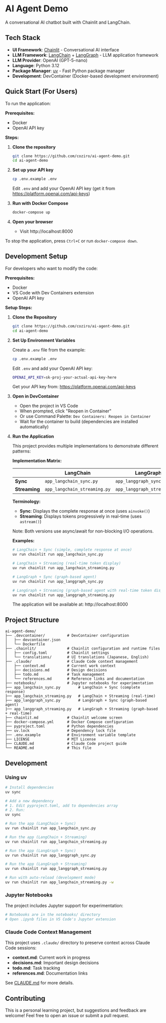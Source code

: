 # AI Agent Demo

A conversational AI chatbot built with Chainlit and LangChain.

## Tech Stack

- **UI Framework**: [Chainlit](https://docs.chainlit.io/) - Conversational AI interface
- **LLM Framework**: [LangChain](https://python.langchain.com/) + [LangGraph](https://langchain-ai.github.io/langgraph/) - LLM application framework
- **LLM Provider**: OpenAI (GPT-5-nano)
- **Language**: Python 3.12
- **Package Manager**: [uv](https://docs.astral.sh/uv/) - Fast Python package manager
- **Development**: DevContainer (Docker-based development environment)

## Quick Start (For Users)

To run the application:

**Prerequisites:**
- Docker
- OpenAI API key

**Steps:**

1. **Clone the repository**
   ```bash
   git clone https://github.com/coziro/ai-agent-demo.git
   cd ai-agent-demo
   ```

2. **Set up your API key**
   ```bash
   cp .env.example .env
   ```
   Edit `.env` and add your OpenAI API key (get it from https://platform.openai.com/api-keys)

3. **Run with Docker Compose**
   ```bash
   docker-compose up
   ```

4. **Open your browser**
   - Visit http://localhost:8000

To stop the application, press `Ctrl+C` or run `docker-compose down`.

## Development Setup

For developers who want to modify the code:

**Prerequisites:**
- Docker
- VS Code with Dev Containers extension
- OpenAI API key

**Setup Steps:**

1. **Clone the Repository**
   ```bash
   git clone https://github.com/coziro/ai-agent-demo.git
   cd ai-agent-demo
   ```

2. **Set Up Environment Variables**

   Create a `.env` file from the example:
   ```bash
   cp .env.example .env
   ```

   Edit `.env` and add your OpenAI API key:
   ```bash
   OPENAI_API_KEY=sk-proj-your-actual-api-key-here
   ```

   Get your API key from: https://platform.openai.com/api-keys

3. **Open in DevContainer**
   - Open the project in VS Code
   - When prompted, click "Reopen in Container"
   - Or use Command Palette: `Dev Containers: Reopen in Container`
   - Wait for the container to build (dependencies are installed automatically)

4. **Run the Application**

   This project provides multiple implementations to demonstrate different patterns:

   **Implementation Matrix:**

   |              | LangChain                     | LangGraph                    |
   |--------------|-------------------------------|------------------------------|
   | **Sync**     | `app_langchain_sync.py`       | `app_langgraph_sync.py`      |
   | **Streaming**| `app_langchain_streaming.py`  | `app_langgraph_streaming.py` |

   **Terminology:**
   - **Sync**: Displays the complete response at once (uses `ainvoke()`)
   - **Streaming**: Displays tokens progressively in real-time (uses `astream()`)

   Note: Both versions use async/await for non-blocking I/O operations.

   **Examples:**
   ```bash
   # LangChain + Sync (simple, complete response at once)
   uv run chainlit run app_langchain_sync.py

   # LangChain + Streaming (real-time token display)
   uv run chainlit run app_langchain_streaming.py

   # LangGraph + Sync (graph-based agent)
   uv run chainlit run app_langgraph_sync.py

   # LangGraph + Streaming (graph-based agent with real-time token display)
   uv run chainlit run app_langgraph_streaming.py
   ```

   The application will be available at: http://localhost:8000

## Project Structure

```
ai-agent-demo/
├── .devcontainer/          # DevContainer configuration
│   ├── devcontainer.json
│   └── Dockerfile
├── .chainlit/              # Chainlit configuration and runtime files
│   ├── config.toml         # Chainlit settings
│   └── translations/       # UI translations (Japanese, English)
├── .claude/                # Claude Code context management
│   ├── context.md          # Current work context
│   ├── decisions.md        # Design decisions
│   ├── todo.md             # Task management
│   └── references.md       # Reference links and documentation
├── notebooks/              # Jupyter notebooks for experimentation
├── app_langchain_sync.py        # LangChain + Sync (complete response)
├── app_langchain_streaming.py   # LangChain + Streaming (real-time)
├── app_langgraph_sync.py        # LangGraph + Sync (graph-based agent)
├── app_langgraph_streaming.py   # LangGraph + Streaming (graph-based + real-time)
├── chainlit.md             # Chainlit welcome screen
├── docker-compose.yml      # Docker Compose configuration
├── pyproject.toml          # Python dependencies
├── uv.lock                 # Dependency lock file
├── .env.example            # Environment variable template
├── LICENSE                 # MIT License
├── CLAUDE.md               # Claude Code project guide
└── README.md               # This file
```

## Development

### Using uv

```bash
# Install dependencies
uv sync

# Add a new dependency
# 1. Edit pyproject.toml, add to dependencies array
# 2. Run:
uv sync

# Run the app (LangChain + Sync)
uv run chainlit run app_langchain_sync.py

# Run the app (LangChain + Streaming)
uv run chainlit run app_langchain_streaming.py

# Run the app (LangGraph + Sync)
uv run chainlit run app_langgraph_sync.py

# Run the app (LangGraph + Streaming)
uv run chainlit run app_langgraph_streaming.py

# Run with auto-reload (development mode)
uv run chainlit run app_langchain_streaming.py -w
```

### Jupyter Notebooks

The project includes Jupyter support for experimentation:

```bash
# Notebooks are in the notebooks/ directory
# Open .ipynb files in VS Code's Jupyter extension
```

### Claude Code Context Management

This project uses `.claude/` directory to preserve context across Claude Code sessions:

- **context.md**: Current work in progress
- **decisions.md**: Important design decisions
- **todo.md**: Task tracking
- **references.md**: Documentation links

See [CLAUDE.md](CLAUDE.md) for more details.

## Contributing

This is a personal learning project, but suggestions and feedback are welcome! Feel free to open an issue or submit a pull request.
